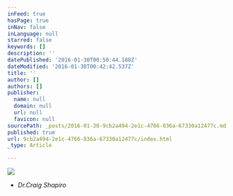 ```yaml
---
inFeed: true
hasPage: true
inNav: false
inLanguage: null
starred: false
keywords: []
description: ''
datePublished: '2016-01-30T00:50:44.188Z'
dateModified: '2016-01-30T00:42:42.537Z'
title: ''
author: []
authors: []
publisher:
  name: null
  domain: null
  url: null
  favicon: null
sourcePath: _posts/2016-01-30-9cb2a494-2e1c-4766-836a-67330a12477c.md
published: true
url: 9cb2a494-2e1c-4766-836a-67330a12477c/index.html
_type: Article

---
```

![](https://the-grid-user-content.s3-us-west-2.amazonaws.com/4477733a-dfc9-4951-b17d-ca2081171ade.jpg)

* _Dr.Craig Shapiro_